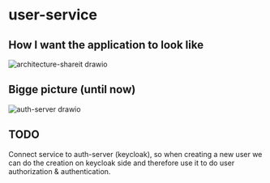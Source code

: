 # user-service

## How I want the application to look like
![architecture-shareit drawio](https://user-images.githubusercontent.com/19540700/234315008-f1a88482-507a-41f9-8fc3-488a934d7f04.png)


## Bigge picture (until now)
![auth-server drawio](https://user-images.githubusercontent.com/19540700/234315094-fcb42d08-54a8-4ad5-a9be-f7dee7f377b1.png)



## TODO
Connect service to auth-server (keycloak), so when creating a new user we can do the creation on keycloak side and 
therefore use it to do user authorization & authentication.
